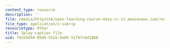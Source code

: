 ```yaml
---
content_type: resource
description: ''
file: /media/https%3A/open-learning-course-data-rc.s3.amazonaws.com/res-9-003-brains-minds-and-machines-summer-course-summer-2015/79cb569489db552e9a0551f97cbd18b8_Unvy1L_NH0c.vtt
file_type: application/x-subrip
resourcetype: Other
title: 3play caption file
uid: 79cb5694-89db-552e-9a05-51f97cbd18b8
---
```

